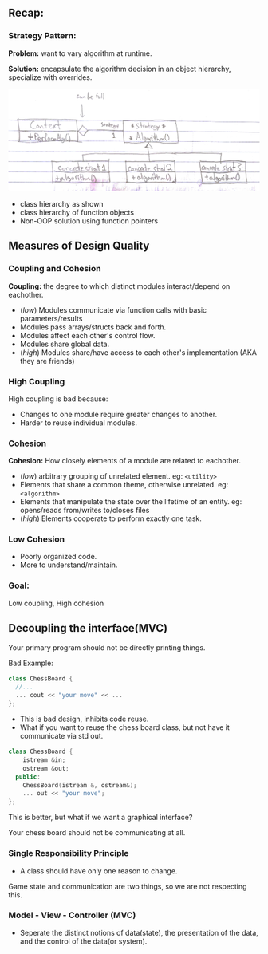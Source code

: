 ## Recap:
### Strategy Pattern:
**Problem:** want to vary algorithm at runtime.


**Solution:** encapsulate the algorithm decision in an object hierarchy, specialize with overrides.

![diagram1](../20180622/diagram_3.jpg?raw=true)

- class hierarchy as shown
- class hierarchy of function objects 
- Non-OOP solution using function pointers

## Measures of Design Quality
### Coupling and Cohesion
**Coupling:** the degree to which distinct modules interact/depend on eachother.
- (*low*) Modules communicate via function calls with basic parameters/results
- Modules pass arrays/structs back and forth.
- Modules affect each other's control flow.
- Modules share global data.
- (*high*) Modules share/have access to each other's implementation (AKA they are friends)

### High Coupling
High coupling is bad because:
- Changes to one module require greater changes to another.
- Harder to reuse individual modules.

### Cohesion
**Cohesion:** How closely elements of a module are related to eachother.
- (*low*) arbitrary grouping of unrelated element. eg: `<utility>`
- Elements that share a common theme, otherwise unrelated. eg: `<algorithm>`
- Elements that manipulate the state over the lifetime of an entity. eg: opens/reads from/writes to/closes files
- (*high*) Elements cooperate to perform exactly one task.

### Low Cohesion
- Poorly organized code.
- More to understand/maintain.


### Goal:
Low coupling, High cohesion

## Decoupling the interface(MVC)
Your primary program should not be directly printing things.


Bad Example:
```cpp
class ChessBoard {
  //...
  ... cout << "your move" << ...
};
```
- This is bad design, inhibits code reuse.
- What if you want to reuse the chess board class, but not have it communicate via std out.
```cpp
class ChessBoard {
    istream &in;
    ostream &out;
  public:
    ChessBoard(istream &, ostream&);
    ... out << "your move";
};
```
This is better, but what if we want a graphical interface?


Your chess board should not be communicating at all.
### Single Responsibility Principle
- A class should have only one reason to change.


Game state and communication are two things, so we are not respecting this.

### Model - View - Controller (MVC)
- Seperate the distinct notions of data(state), the presentation of the data, and the control of the data(or system).

